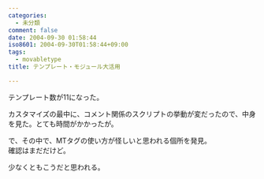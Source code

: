 ```yaml
---
categories:
  - 未分類
comment: false
date: 2004-09-30 01:58:44
iso8601: 2004-09-30T01:58:44+09:00
tags:
  - movabletype
title: テンプレート・モジュール大活用

---
```


<div class="entry-body">
  <p>テンプレート数が11になった。</p>

  <p>カスタマイズの最中に、コメント関係のスクリプトの挙動が変だったので、中身を見た。とても時間がかかったが。</p>

  <p>で、その中で、MTタグの使い方が怪しいと思われる個所を発見。<br />
    確認はまだだけど。<br />
    <script type="text/javascript" src="<MTCGIPath><MTCommentScript>?__mode=cmtr_name_js"></script>
  </p>

  <p>少なくともこうだと思われる。<br />
    <script type="text/javascript" src="<<strong>$MTCGIPath$</strong>><<strong>$MTCommentScript$</strong>>?__mode=cmtr_name_js"></script>
  </p>
</div>
